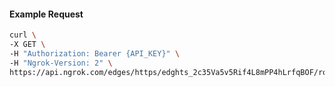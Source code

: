 <!-- Code generated for API Clients. DO NOT EDIT. -->

#### Example Request

```bash
curl \
-X GET \
-H "Authorization: Bearer {API_KEY}" \
-H "Ngrok-Version: 2" \
https://api.ngrok.com/edges/https/edghts_2c35Va5v5Rif4L8mPP4hLrfqBOF/routes/edghtsrt_2c35VaaPPFR7hVgvaY5tEPokMR3/oidc
```

